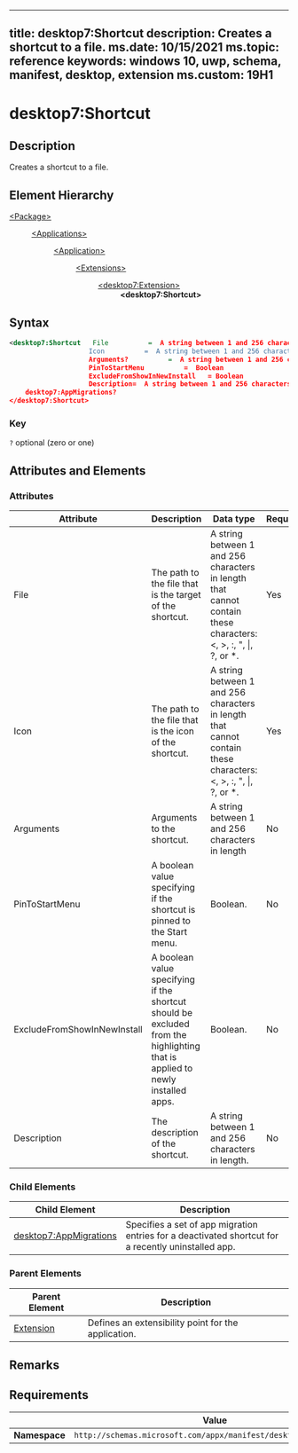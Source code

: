 ﻿---

title: desktop7:Shortcut
description: Creates a shortcut to a file.
ms.date: 10/15/2021
ms.topic: reference
keywords: windows 10, uwp, schema, manifest, desktop, extension 
ms.custom: 19H1
---

# desktop7:Shortcut

## Description
Creates a shortcut to a file.

## Element Hierarchy
<dl>
<dt><a href="element-package.md">&lt;Package&gt;</a></dt>
<dd>
<dl>
<dt><a href="element-applications.md">&lt;Applications&gt;</a></dt>
<dd>
<dl>
<dt><a href="element-application.md">&lt;Application&gt;</a></dt>
<dd>
<dl>
<dt><a href="element-1-extensions.md">&lt;Extensions&gt;</a></dt>
<dd>
<dl>
<dt><a href="element-desktop7-extension.md">&lt;desktop7:Extension&gt;</a></dt>
<dd><b>&lt;desktop7:Shortcut&gt;</b></dd>
</dl>
</dd>
</dl>
</dd>
</dl>
</dd>
</dl>
</dd>
</dl>


## Syntax
```xml
<desktop7:Shortcut   File          =  A string between 1 and 256 characters in length that cannot contain these characters: <, >, :, ", |, ?, or *.
                    Icon          =  A string between 1 and 256 characters in length that cannot contain these characters: <, >, :, ", |, ?, or *.
                    Arguments?          =  A string between 1 and 256 characters in length. 
                    PinToStartMenu          =  Boolean
                    ExcludeFromShowInNewInstall   = Boolean
                    Description=  A string between 1 and 256 characters in length.>
    desktop7:AppMigrations?
</desktop7:Shortcut>
```

### Key
`?` optional (zero or one) 

## Attributes and Elements

### Attributes

| Attribute | Description | Data type | Required |
|-----------|-------------|-----------|----------|
| File | The path to the file that is the target of the shortcut. | A string between 1 and 256 characters in length that cannot contain these characters: <, >, :, ", \|, ?, or *. | Yes |
| Icon | The path to the file that is the icon of the shortcut. | A string between 1 and 256 characters in length that cannot contain these characters: <, >, :, ", \|, ?, or *. | Yes |
| Arguments | Arguments to the shortcut. | A string between 1 and 256 characters in length | No |
| PinToStartMenu | A boolean value specifying if the shortcut is pinned to the Start menu. | Boolean. | No |
| ExcludeFromShowInNewInstall  | A boolean value specifying if the shortcut should be excluded from the highlighting that is applied to newly installed apps. | Boolean.  | No |
| Description  | The description of the shortcut.  | A string between 1 and 256 characters in length.  | No |

### Child Elements

| Child Element | Description |
|---------------|-------------|
| [desktop7:AppMigrations](element-desktop7-appmigrations.md) | Specifies a set of app migration entries for a deactivated shortcut for a recently uninstalled app. |  


### Parent Elements

| Parent Element | Description |
|---------------|-------------|
| [Extension](element-desktop7-extension.md) | Defines an extensibility point for the application. |  


## Remarks




## Requirements

|               |       Value                                                      |
|---------------|-------------------------------------------------------------|
| **Namespace** | `http://schemas.microsoft.com/appx/manifest/desktop/windows10/7` |